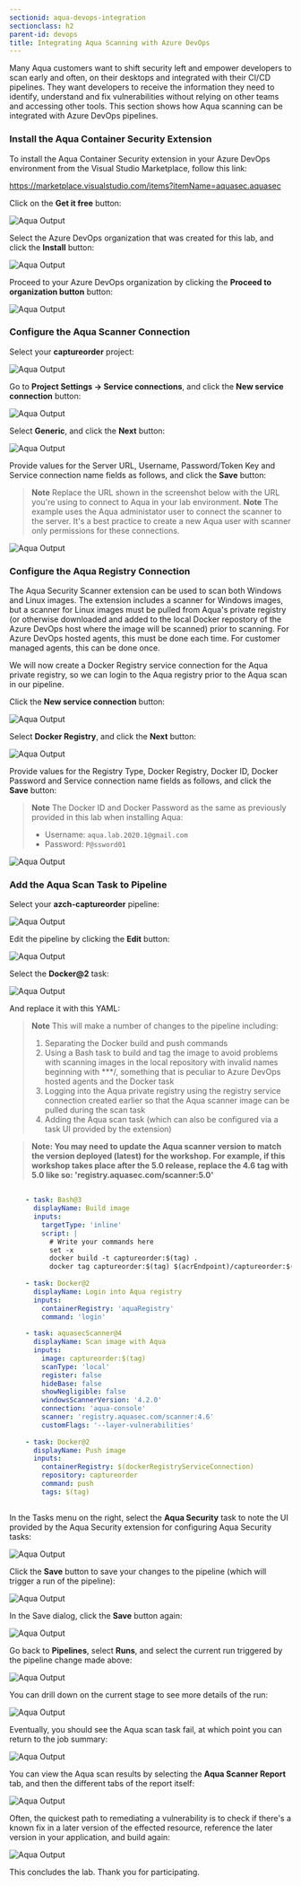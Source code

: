 ```yaml
---
sectionid: aqua-devops-integration
sectionclass: h2
parent-id: devops
title: Integrating Aqua Scanning with Azure DevOps
---
```


Many Aqua customers want to shift security left and empower developers to scan early and often, on their desktops and integrated with their CI/CD pipelines. They want developers to receive the information they need to identify, understand and fix vulnerabilities without relying on other teams and accessing other tools. This section shows how Aqua scanning can be integrated with Azure DevOps pipelines.

### Install the Aqua Container Security Extension

To install the Aqua Container Security extension in your Azure DevOps environment from the Visual Studio Marketplace, follow this link:

<https://marketplace.visualstudio.com/items?itemName=aquasec.aquasec>

Click on the **Get it free** button:

![Aqua Output](media/aqua/aqua-devops-1.png)

Select the Azure DevOps organization that was created for this lab, and click the **Install** button:

![Aqua Output](media/aqua/aqua-devops-2.png)

Proceed to your Azure DevOps organization by clicking the **Proceed to organization button** button:

![Aqua Output](media/aqua/aqua-devops-3.png)

### Configure the Aqua Scanner Connection

Select your **captureorder** project:

![Aqua Output](media/aqua/aqua-devops-4.png)

Go to **Project Settings -> Service connections**, and click the **New service connection** button:

![Aqua Output](media/aqua/aqua-devops-5.png)

Select **Generic**, and click the **Next** button:

![Aqua Output](media/aqua/aqua-devops-6.png)

Provide values for the Server URL, Username, Password/Token Key and Service connection name fields as follows, and click the **Save** button:

> **Note** Replace the URL shown in the screenshot below with the URL you're using to connect to Aqua in your lab environment.
> **Note** The example uses the Aqua administator user to connect the scanner to the server. It's a best practice to create a new Aqua user with scanner only permissions for these connections.

![Aqua Output](media/aqua/aqua-devops-7.png)

### Configure the Aqua Registry Connection

The Aqua Security Scanner extension can be used to scan both Windows and Linux images. The extension includes a scanner for Windows images, but a scanner for Linux images must be pulled from Aqua's private registry (or otherwise downloaded and added to the local Docker repostory of the Azure DevOps host where the image will be scanned) prior to scanning. For Azure DevOps hosted agents, this must be done each time. For customer managed agents, this can be done once.

We will now create a Docker Registry service connection for the Aqua private registry, so we can login to the Aqua registry prior to the Aqua scan in our pipeline.

Click the **New service connection** button:

![Aqua Output](media/aqua/aqua-devops-8.png)

Select **Docker Registry**, and click the **Next** button:

![Aqua Output](media/aqua/aqua-devops-9.png)

Provide values for the Registry Type, Docker Registry, Docker ID, Docker Password and Service connection name fields as follows, and click the **Save** button:

> **Note** The Docker ID and Docker Password as the same as previously provided in this lab when installing Aqua:
>
> * Username: `aqua.lab.2020.1@gmail.com`
> * Password: `P@ssword01`

![Aqua Output](media/aqua/aqua-devops-10.png)

### Add the Aqua Scan Task to Pipeline

Select your **azch-captureorder** pipeline:

![Aqua Output](media/aqua/aqua-devops-11.png)

Edit the pipeline by clicking the **Edit** button:

![Aqua Output](media/aqua/aqua-devops-12.png)

Select the **Docker@2** task:

![Aqua Output](media/aqua/aqua-devops-13.png)

And replace it with this YAML:

> **Note** This will make a number of changes to the pipeline including:
> 1. Separating the Docker build and push commands
> 1. Using a Bash task to build and tag the image to avoid problems with scanning images in the local repository with invalid names beginning with ***/, something that is peculiar to Azure DevOps hosted agents and the Docker task
> 1. Logging into the Aqua private registry using the registry service connection created earlier so that the Aqua scanner image can be pulled during the scan task
> 1. Adding the Aqua scan task (which can also be configured via a task UI provided by the extension)

> **Note: You may need to update the Aqua scanner version to match the version deployed (latest) for the workshop. For example, if this workshop takes place after the 5.0 release, replace the 4.6 tag with 5.0 like so: 'registry.aquasec.com/scanner:5.0'**

```yaml
    
    - task: Bash@3
      displayName: Build image
      inputs:
        targetType: 'inline'
        script: |
          # Write your commands here
          set -x
          docker build -t captureorder:$(tag) .
          docker tag captureorder:$(tag) $(acrEndpoint)/captureorder:$(tag)
          
    - task: Docker@2
      displayName: Login into Aqua registry
      inputs:
        containerRegistry: 'aquaRegistry'
        command: 'login'
        
    - task: aquasecScanner@4
      displayName: Scan image with Aqua
      inputs:
        image: captureorder:$(tag)
        scanType: 'local'
        register: false
        hideBase: false
        showNegligible: false
        windowsScannerVersion: '4.2.0'
        connection: 'aqua-console'
        scanner: 'registry.aquasec.com/scanner:4.6'
        customFlags: '--layer-vulnerabilities'
        
    - task: Docker@2
      displayName: Push image
      inputs:
        containerRegistry: $(dockerRegistryServiceConnection)
        repository: captureorder
        command: push
        tags: $(tag)
          
```

In the Tasks menu on the right, select the **Aqua Security** task to note the UI provided by the Aqua Security extension for configuring Aqua Security tasks:

![Aqua Output](media/aqua/aqua-devops-14.png)

Click the **Save** button to save your changes to the pipeline (which will trigger a run of the pipeline):

![Aqua Output](media/aqua/aqua-devops-15.png)

In the Save dialog, click the **Save** button again:

![Aqua Output](media/aqua/aqua-devops-16.png)

Go back to **Pipelines**, select **Runs**, and select the current run triggered by the pipeline change made above:

![Aqua Output](media/aqua/aqua-devops-17.png)

You can drill down on the current stage to see more details of the run:

![Aqua Output](media/aqua/aqua-devops-18.png)

Eventually, you should see the Aqua scan task fail, at which point you can return to the job summary:

![Aqua Output](media/aqua/aqua-devops-19.png)

You can view the Aqua scan results by selecting the **Aqua Scanner Report** tab, and then the different tabs of the report itself:

![Aqua Output](media/aqua/aqua-devops-20.png)

Often, the quickest path to remediating a vulnerability is to check if there's a known fix in a later version of the effected resource, reference the later version in your application, and build again:

![Aqua Output](media/aqua/aqua-devops-21.png)

This concludes the lab. Thank you for participating.